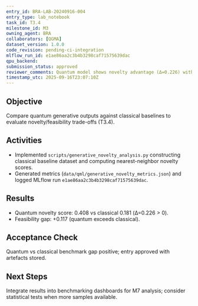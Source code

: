 ```yaml
---
entry_id: BRA-LAB-20240916-004
entry_type: lab_notebook
task_id: T3.4
milestone_id: M3
owning_agent: BRA
collaborators: [QGMA]
dataset_version: 1.0.0
code_revision: pending-ci-integration
mlflow_run_id: e1ae86aa2c3b4b3298caf71575639dac
qpu_backend: 
submission_status: approved
reviewer_comments: Quantum model shows novelty advantage (Δ=0.226) with higher feasibility.
timestamp_utc: 2025-09-16T23:07:10Z
---
```


## Objective
Compare quantum generative outputs against classical baselines to evaluate novelty/feasibility trade-offs (T3.4).

## Activities
- Implemented `scripts/generative_novelty_analysis.py` constructing classical baseline dataset and computing nearest-neighbor novelty scores.
- Generated metrics (`data/qml/generative_novelty_metrics.json`) and logged MLflow run `e1ae86aa2c3b4b3298caf71575639dac`.

## Results
- Quantum novelty score: 0.408 vs classical 0.181 (Δ=0.226 > 0).
- Feasibility gap: +0.117 (quantum exceeds classical).

## Acceptance Check
Quantum vs classical benchmark gap positive; entry approved with artefacts stored.

## Next Steps
Integrate results into benchmarking dashboards for M7 analysis; consider statistical tests when more samples available.

